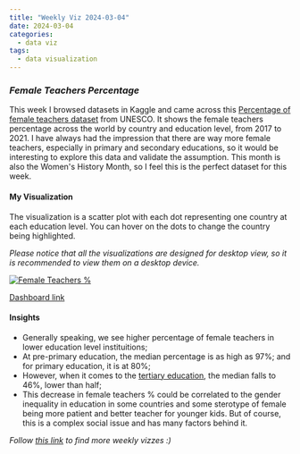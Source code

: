 ```yaml
---
title: "Weekly Viz 2024-03-04"
date: 2024-03-04
categories:
  - data viz
tags:
  - data visualization
---
```


### *Female Teachers Percentage*

This week I browsed datasets in Kaggle and came across this [Percentage of female teachers dataset](https://www.kaggle.com/datasets/carloscll/percentage-of-female-teachers-unesco) from UNESCO. It shows the female teachers percentage across the world by country and education level, from 2017 to 2021. I have always had the impression that there are way more female teachers, especially in primary and secondary educations, so it would be interesting to explore this data and validate the assumption. This month is also the Women's History Month, so I feel this is the perfect dataset for this week.  

#### My Visualization

The visualization is a scatter plot with each dot representing one country at each education level. You can hover on the dots to change the country being highlighted.  

*Please notice that all the visualizations are designed for desktop view, so it is recommended to view them on a desktop device.*  

<div class='tableauPlaceholder' id='viz1709613910384' style='position: relative'>
  <noscript><a href='#'>
    <img alt='Female Teachers % ' src='https:&#47;&#47;public.tableau.com&#47;static&#47;images&#47;20&#47;20240304FemaleTeachersPercentage&#47;FemaleTeachers&#47;1_rss.png' style='border: none' />
  </a></noscript>
  <object class='tableauViz'  style='display:none;'>
    <param name='host_url' value='https%3A%2F%2Fpublic.tableau.com%2F' />
    <param name='embed_code_version' value='3' />
    <param name='site_root' value='' />
    <param name='name' value='20240304FemaleTeachersPercentage&#47;FemaleTeachers' />
    <param name='tabs' value='no' />
    <param name='toolbar' value='yes' />
    <param name='static_image' value='https:&#47;&#47;public.tableau.com&#47;static&#47;images&#47;20&#47;20240304FemaleTeachersPercentage&#47;FemaleTeachers&#47;1.png' /> 
    <param name='animate_transition' value='yes' />
    <param name='display_static_image' value='yes' />
    <param name='display_spinner' value='yes' />
    <param name='display_overlay' value='yes' />
    <param name='display_count' value='yes' />
    <param name='language' value='en-US' />
    <param name='filter' value='publish=yes' />
  </object></div>          
  <script type='text/javascript'>            
    var divElement = document.getElementById('viz1709613910384');        
    var vizElement = divElement.getElementsByTagName('object')[0];            
    if ( divElement.offsetWidth > 800 ) { vizElement.style.width='800px';vizElement.style.height='627px';} else if ( divElement.offsetWidth > 500 ) { vizElement.style.width='800px';vizElement.style.height='627px';} else { vizElement.style.width='100%';vizElement.style.height='727px';}      
    var scriptElement = document.createElement('script');   
    scriptElement.src = 'https://public.tableau.com/javascripts/api/viz_v1.js';     
    vizElement.parentNode.insertBefore(scriptElement, vizElement);        
  </script>

[Dashboard link](https://public.tableau.com/views/20240304FemaleTeachersPercentage/FemaleTeachers?:language=en-US&publish=yes&:sid=&:display_count=n&:origin=viz_share_link)
  
#### Insights
* Generally speaking, we see higher percentage of female teachers in lower education level instituitions;
* At pre-primary education, the median percentage is as high as 97%; and for primary education, it is at 80%;
* However, when it comes to the [tertiary education](https://uis.unesco.org/en/glossary-term/tertiary-education-isced-levels-5-8), the median falls to 46%, lower than half;
* This decrease in female teachers % could be correlated to the gender inequality in education in some countries and some sterotype of female being more patient and better teacher for younger kids. But of course, this is a complex social issue and has many factors behind it.  
  
*Follow [this link](https://yudong-94.github.io/personal-website/project/WeeklyViz2024/) to find more weekly vizzes :)*
